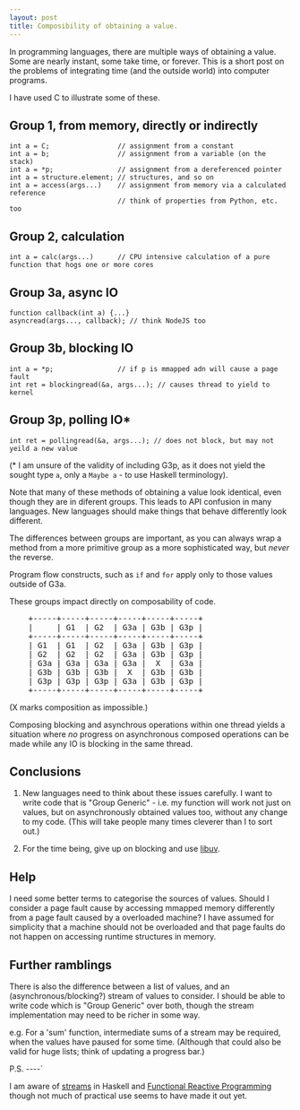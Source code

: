 ```yaml
---
layout: post
title: Composibility of obtaining a value.
---
```


In programming languages, there are multiple ways of obtaining a value.  Some are nearly instant, some take time, or forever.  This is a short post on the problems of integrating time (and the outside world) into computer programs.

I have used C to illustrate some of these.

Group 1, from memory, directly or indirectly
--------------------------------------------
    int a = C;                 // assignment from a constant 
    int a = b;                 // assignment from a variable (on the stack)
    int a = *p;                // assignment from a dereferenced pointer
    int a = structure.element; // structures, and so on
    int a = access(args...)    // assignment from memory via a calculated reference
                               // think of properties from Python, etc. too

Group 2, calculation
--------------------
    int a = calc(args...)      // CPU intensive calculation of a pure function that hogs one or more cores

Group 3a, async IO
------------------
    function callback(int a) {...}
    asyncread(args..., callback); // think NodeJS too

Group 3b, blocking IO
---------------------
    int a = *p;                // if p is mmapped adn will cause a page fault
    int ret = blockingread(&a, args...); // causes thread to yield to kernel

Group 3p, polling IO*
---------------------
    int ret = pollingread(&a, args...); // does not block, but may not yeild a new value

(* I am unsure of the validity of including G3p, as it does not yield the sought type `a`, only a `Maybe a` - to use Haskell terminology).

Note that many of these methods of obtaining a value look identical, even though they are in diferent groups.  This leads to API confusion in many languages.  New languages should make things that behave differently look different. 

The differences between groups are important, as you can always wrap a method from a more primitive group as a more sophisticated way, but *never* the reverse.

Program flow constructs, such as `if` and `for` apply only to those values outside of G3a.

These groups impact directly on composability of code.

<pre>
    +-----+-----+-----+-----+-----+-----+
    |     | G1  | G2  | G3a | G3b | G3p |
    +-----+-----+-----+-----+-----+-----+
    | G1  | G1  | G2  | G3a | G3b | G3p |
    | G2  | G2  | G2  | G3a | G3b | G3p |
    | G3a | G3a | G3a | G3a |  X  | G3a |
    | G3b | G3b | G3b |  X  | G3b | G3b |
    | G3p | G3p | G3p | G3a | G3b | G3p |
    +-----+-----+-----+-----+-----+-----+
</pre>

(X marks composition as impossible.)

Composing blocking and asynchrous operations within one thread yields a situation where *no* progress on asynchronous composed operations can be made while any IO is blocking in the same thread.

Conclusions
-----------

1. New languages need to think about these issues carefully.  I want to write code that is "Group Generic" - i.e. my function will work not just on values, but on asynchronously obtained values too, without any change to my code.  (This will take people many times cleverer than I to sort out.)

2. For the time being, give up on blocking and use <a href="http://nikhilm.github.com/uvbook/index.html">libuv</a>.

Help
----

I need some better terms to categorise the sources of values.
Should I consider a page fault cause by accessing mmapped memory differently from a page fault caused by a overloaded machine?  I have assumed for simplicity that a machine should not be overloaded and that page faults do not happen on accessing runtime structures in memory. 

Further ramblings
-----------------

There is also the difference between a list of values, and an (asynchronous/blocking?) stream of values to consider.  I should be able to write code which is "Group Generic" over both, though the stream implementation may need to be richer in some way.

e.g. For a 'sum' function, intermediate sums of a stream may be required, when the values have paused for some time.  (Although that could also be valid for huge lists; think of updating a progress bar.) 

P.S.
----`

I am aware of <a href="http://stackoverflow.com/questions/10942450/haskell-lists-vs-streams">streams</a> in Haskell and <a href="http://en.wikipedia.org/wiki/Functional_reactive_programming">Functional Reactive Programming</a> though not much of practical use seems to have made it out yet.
